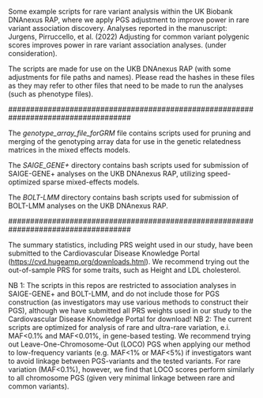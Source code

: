 Some example scripts for rare variant analysis within the UK Biobank DNAnexus RAP, where we apply PGS adjustment to improve power in rare variant association discovery. Analyses reported in the manuscript: Jurgens, Pirruccello, et al. (2022) Adjusting for common variant polygenic scores improves power in rare variant association analyses. (under consideration). 

The scripts are made for use on the UKB DNAnexus RAP (with some adjustments for file paths and names). Please read the hashes in these files as they may refer to other files that need to be made to run the analyses (such as phenotype files).


####################################################################################


The _genotype_array_file_forGRM_ file contains scripts used for pruning and merging of the genotyping array data for use in the genetic relatedness matrices in the mixed effects models.


The _SAIGE_GENE+_ directory contains bash scripts used for submission of SAIGE-GENE+ analyses on the UKB DNAnexus RAP, utilizing speed-optimized sparse mixed-effects models.


The _BOLT-LMM_ directory contains bash scripts used for submission of BOLT-LMM analyses on the UKB DNAnexus RAP.


####################################################################################

The summary statistics, including PRS weight used in our study, have been submitted to the Cardiovascular Disease Knowledge Portal (https://cvd.hugeamp.org/downloads.html). We recommend trying out the out-of-sample PRS for some traits, such as Height and LDL cholesterol.


NB 1: The scripts in this repos are restricted to association analyses in SAIGE-GENE+ and BOLT-LMM, and do not include those for PGS construction (as investigators may use various methods to construct their PGS), although we have submitted all PRS weights used in our study to the Cardiovascular Disease Knowledge Portal for download! 
NB 2: The current scripts are optimized for analysis of rare and ultra-rare variation, e.i. MAF<0.1% and MAF<0.01%, in gene-based testing. We recommend trying out Leave-One-Chromosome-Out (LOCO) PGS when applying our method to low-frequency variants (e.g. MAF<1% or MAF<5%) if investigators want to avoid linkage between PGS-variants and the tested variants. For rare variation (MAF<0.1%), however, we find that LOCO scores perform similarly to all chromosome PGS (given very minimal linkage between rare and common variants).
